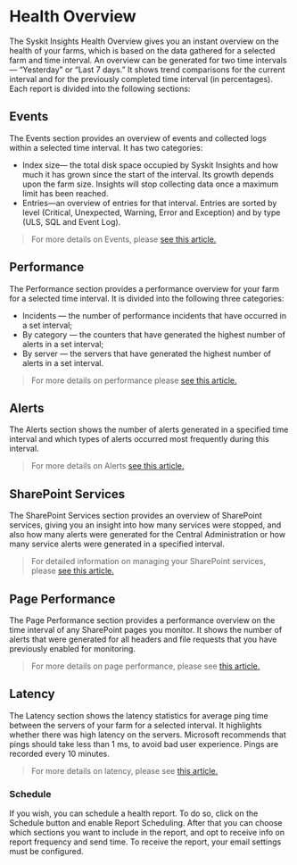 # Health Overview

The Syskit Insights Health Overview gives you an instant overview on the health of your farms, which is based on the data gathered for a selected farm and time interval. An overview can be generated for two time intervals — “Yesterday” or “Last 7 days.” It shows trend comparisons for the current interval and for the previously completed time interval \(in percentages\). Each report is divided into the following sections:

## Events

The Events section provides an overview of events and collected logs within a selected time interval. It has two categories:

* Index size— the total disk space occupied by  Syskit Insights and how much it has grown since the start of the interval. Its growth depends upon the farm size. Insights will stop collecting data once a maximum limit has been reached.
* Entries—an overview of entries for that interval. Entries are sorted by level \(Critical, Unexpected, Warning, Error and Exception\) and by type \(ULS, SQL and Event Log\).

> For more details on Events, please [see this article.](event-viewer.md)

## Performance

The Performance section provides a performance overview for your farm for a selected time interval. It is divided into the following three categories:

* Incidents — the number of performance incidents that have occurred in a set interval;
* By category — the counters that have generated the highest number of alerts in a set interval;
* By server — the servers that have generated the highest number of alerts in a set interval.

> For more details on performance please [see this article.](performance-screen.md)

## Alerts

The Alerts section shows the number of alerts generated in a specified time interval and which types of alerts occurred most frequently during this interval.

> For more details on Alerts [see this article.](insights-alerts.md)

## SharePoint Services

The SharePoint Services section provides an overview of SharePoint services, giving you an insight into how many services were stopped, and also how many alerts were generated for the Central Administration or how many service alerts were generated in a specified interval.

> For detailed information on managing your SharePoint services, please [see this article.](../how-to/manage-alerts.md#sharepoint-status)

## Page Performance

The Page Performance section provides a performance overview on the time interval of any SharePoint pages you monitor. It shows the number of alerts that were generated for all headers and file requests that you have previously enabled for monitoring.

> For more details on page performance, please see [this article.](page-performance-screen.md)

## Latency

The Latency section shows the latency statistics for average ping time between the servers of your farm for a selected interval. It highlights whether there was high latency on the servers. Microsoft recommends that pings should take less than 1 ms, to avoid bad user experience. Pings are recorded every 10 minutes.

> For more details on latency, please see [this article.](latency-screen.md)

### Schedule

If you wish, you can schedule a health report. To do so, click on the Schedule button and enable Report Scheduling. After that you can choose which sections you want to include in the report, and opt to receive info on report frequency and send time. To receive the report, your email settings must be configured.

